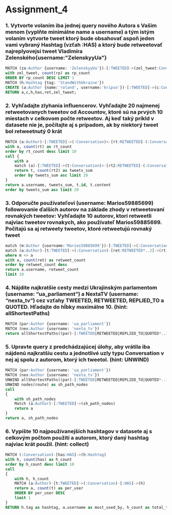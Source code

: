 # Assignment_4

### 1. Vytvorte volaním iba jednej query nového Autora s Vašim menom (vyplňte minimálne name a username) a tým istým volaním vytvorte tweet ktorý bude obsahovať aspoň jeden vami vybraný Hashtag (vzťah :HAS) a ktorý bude retweetovať najreplyovejsi tweet Vladimíra Zelenského{username:"ZelenskyyUa"}

```sql
MATCH (za:Author {username: 'ZelenskyyUa'})-[:TWEETED]->(zel_tweet:Conversation)<-[rp:REPLIED_TO]-(:Conversation)
with zel_tweet, count(rp) as rp_count
ORDER BY rp_count DESC LIMIT 1
MATCH (h:Hashtag {tag: 'StandWithUkraine'})
CREATE (a:Author {name:'roland', username:'kripso'})-[:TWEETED]->(c:Conversation {content:'content with hashtag #StandWithUkraine'})-[has:HAS]->(h), (c)-[ret:RETWEETED]->(zel_tweet)
RETURN a,c,h,has,ret,zel_tweet;
```

### 2. Vyhľadajte zlyhania influencerov. Vyhľadajte 20 najmenej retweetovanych tweetov od Accountov, ktoré sú na prvých 10 miestach v celkovom počte retweetov. Aj keď taký príkld v datasete nie je, počítajte aj s prípadom, ak by niektorý tweet bol retweetnutý 0 krát

```sql
MATCH (a:Author)-[:TWEETED]->(:Conversation)<-[rt:RETWEETED]-(:Conversation)
with a, count(rt) as rt_count
order by rt_count desc limit 10
call {
    with a
    match (a)-[:TWEETED]->(t:Conversation)<-[rt2:RETWEETED]-(:Conversation)
    return t, count(rt2) as tweets_sum
    order by tweets_sum asc limit 20
}
return a.username, tweets_sum, t.id, t.content
order by tweets_sum asc limit 20
```

### 3. Odporučte používateľovi (username: Marios59885699) followovanie ďalších autorov na základe zhody v retweetovaní rovnakých tweetov: Vyhľadajte 10 autorov, ktorí retweetli najviac tweetov rovnakych, ako používateľ Marios59885699. Počítajú sa aj retweety tweetov, ktoré retweetujú rovnaký tweet

```sql
match (m:Author {username:'Marios59885699'})-[:TWEETED]->(:Conversation)-[:RETWEETED]->(rt:Conversation)
match (a:Author)-[t:TWEETED]->(:Conversation)-[ret:RETWEETED*..2]->(rt)
where m <> a
with a, count(ret) as retweet_count
order by retweet_count desc
return a.username, retweet_count
limit 10
```

### 4. Nájdite najkratšie cesty medzi Ukrajinským parlamentom (username: “ua_parliament”) a NextaTV (username: “nexta_tv”) cez vzťahy TWEETED, RETWEETED, REPLIED_TO a QUOTED. Hľadajte do hĺbky maximálne 10. (hint: allShortestPaths)

```sql
MATCH (par:Author {username: 'ua_parliament'})
MATCH (nex:Author {username: 'nexta_tv'})
return allShortestPaths((par)-[:TWEETED|RETWEETED|REPLIED_TO|QUOTED*..10]-(nex))
```

### 5. Upravte query z predchádzajúcej úlohy, aby vrátila iba nájdenú najkratšiu cestu a jednotlivé uzly typu Conversation v nej aj spolu z autorom, ktorý ich tweetol. (hint: UNWIND)

```sql
MATCH (par:Author {username: 'ua_parliament'})
MATCH (nex:Author {username: 'nexta_tv'})
UNWIND allShortestPaths((par)-[:TWEETED|RETWEETED|REPLIED_TO|QUOTED*..10]-(nex)) as route
UNWIND nodes(route) as sh_path_nodes
call
{
    with sh_path_nodes
    Match (a:Author)-[:TWEETED]->(sh_path_nodes)
    return a
}
return a, sh_path_nodes
```

### 6. Vypíšte 10 najpoužívanejších hashtagov v datasete aj s celkovým počtom použití a autorom, ktorý daný hashtag najviac krát použil. (hint: collect)

```sql
MATCH (:Conversation)-[has:HAS]->(h:Hashtag)
with h, count(has) as h_count
order by h_count desc limit 10
call
{
    with h, h_count
    MATCH (a:Author)-[t:TWEETED]->(:Conversation)-[:HAS]->(h)
    return a, count(t) as per_user
    ORDER BY per_user DESC
    limit 1
}
RETURN h.tag as hashtag, a.username as most_used_by, h_count as total_times_used
```
